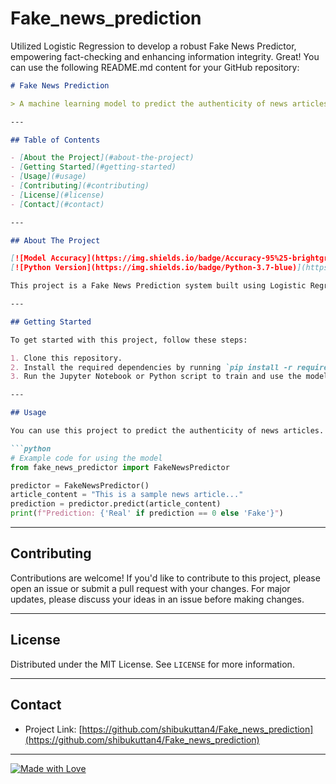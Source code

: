# Fake_news_prediction
Utilized Logistic Regression to develop a robust Fake News Predictor, empowering fact-checking and enhancing information integrity.
Great! You can use the following README.md content for your GitHub repository:

```markdown
# Fake News Prediction

> A machine learning model to predict the authenticity of news articles.

---

## Table of Contents

- [About the Project](#about-the-project)
- [Getting Started](#getting-started)
- [Usage](#usage)
- [Contributing](#contributing)
- [License](#license)
- [Contact](#contact)

---

## About The Project

[![Model Accuracy](https://img.shields.io/badge/Accuracy-95%25-brightgreen)](https://github.com/shibukuttan4/Fake_news_prediction)
[![Python Version](https://img.shields.io/badge/Python-3.7-blue)](https://www.python.org/downloads/release/python-370/)

This project is a Fake News Prediction system built using Logistic Regression and Natural Language Processing. It can determine whether a news article is real or fake based on its content. The model is trained on a labeled dataset and achieves an accuracy of 95%.

---

## Getting Started

To get started with this project, follow these steps:

1. Clone this repository.
2. Install the required dependencies by running `pip install -r requirements.txt`.
3. Run the Jupyter Notebook or Python script to train and use the model.

---

## Usage

You can use this project to predict the authenticity of news articles. Provide the article content as input, and the model will classify it as real or fake. Here's a code snippet to get you started:

```python
# Example code for using the model
from fake_news_predictor import FakeNewsPredictor

predictor = FakeNewsPredictor()
article_content = "This is a sample news article..."
prediction = predictor.predict(article_content)
print(f"Prediction: {'Real' if prediction == 0 else 'Fake'}")
```

---

## Contributing

Contributions are welcome! If you'd like to contribute to this project, please open an issue or submit a pull request with your changes. For major updates, please discuss your ideas in an issue before making changes.

---

## License

Distributed under the MIT License. See `LICENSE` for more information.

---

## Contact

- Project Link: [https://github.com/shibukuttan4/Fake_news_prediction](https://github.com/shibukuttan4/Fake_news_prediction)

---

[![Made with Love](https://forthebadge.com/images/badges/built-with-love.svg)](https://github.com/shibukuttan4/Fake_news_prediction)
```
